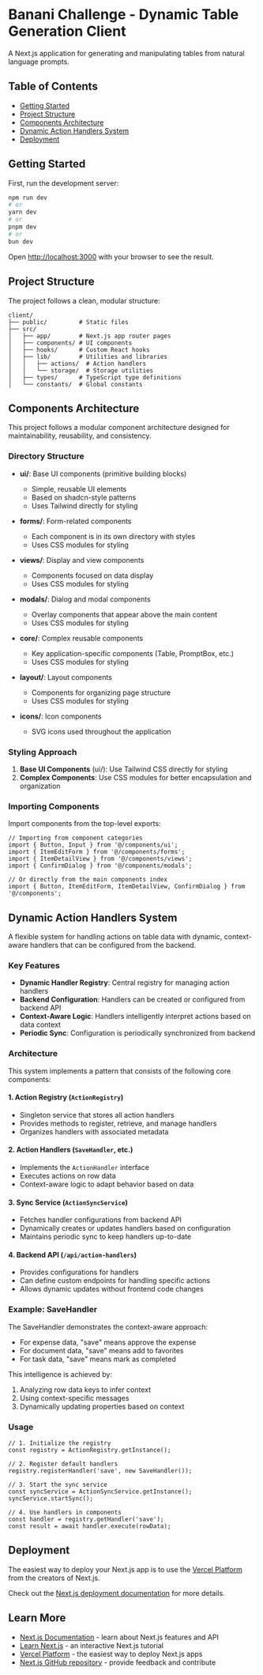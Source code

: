# Banani Challenge - Dynamic Table Generation Client

A Next.js application for generating and manipulating tables from natural language prompts.

## Table of Contents
- [Getting Started](#getting-started)
- [Project Structure](#project-structure)
- [Components Architecture](#components-architecture)
- [Dynamic Action Handlers System](#dynamic-action-handlers-system)
- [Deployment](#deployment)

## Getting Started

First, run the development server:

```bash
npm run dev
# or
yarn dev
# or
pnpm dev
# or
bun dev
```

Open [http://localhost:3000](http://localhost:3000) with your browser to see the result.

## Project Structure

The project follows a clean, modular structure:

```
client/
├── public/         # Static files
├── src/
│   ├── app/        # Next.js app router pages
│   ├── components/ # UI components
│   ├── hooks/      # Custom React hooks
│   ├── lib/        # Utilities and libraries
│   │   ├── actions/  # Action handlers
│   │   └── storage/  # Storage utilities
│   ├── types/      # TypeScript type definitions
│   └── constants/  # Global constants
```

## Components Architecture

This project follows a modular component architecture designed for maintainability, reusability, and consistency.

### Directory Structure

- **ui/**: Base UI components (primitive building blocks)
  - Simple, reusable UI elements
  - Based on shadcn-style patterns
  - Uses Tailwind directly for styling

- **forms/**: Form-related components
  - Each component is in its own directory with styles
  - Uses CSS modules for styling

- **views/**: Display and view components
  - Components focused on data display
  - Uses CSS modules for styling

- **modals/**: Dialog and modal components
  - Overlay components that appear above the main content
  - Uses CSS modules for styling

- **core/**: Complex reusable components
  - Key application-specific components (Table, PromptBox, etc.)
  - Uses CSS modules for styling

- **layout/**: Layout components
  - Components for organizing page structure
  - Uses CSS modules for styling

- **icons/**: Icon components
  - SVG icons used throughout the application

### Styling Approach

1. **Base UI Components** (ui/): Use Tailwind CSS directly for styling
2. **Complex Components**: Use CSS modules for better encapsulation and organization

### Importing Components

Import components from the top-level exports:

```tsx
// Importing from component categories
import { Button, Input } from '@/components/ui';
import { ItemEditForm } from '@/components/forms';
import { ItemDetailView } from '@/components/views';
import { ConfirmDialog } from '@/components/modals';

// Or directly from the main components index
import { Button, ItemEditForm, ItemDetailView, ConfirmDialog } from '@/components';
```

## Dynamic Action Handlers System

A flexible system for handling actions on table data with dynamic, context-aware handlers that can be configured from the backend.

### Key Features

- **Dynamic Handler Registry**: Central registry for managing action handlers
- **Backend Configuration**: Handlers can be created or configured from backend API
- **Context-Aware Logic**: Handlers intelligently interpret actions based on data context
- **Periodic Sync**: Configuration is periodically synchronized from backend

### Architecture

This system implements a pattern that consists of the following core components:

#### 1. Action Registry (`ActionRegistry`)

- Singleton service that stores all action handlers
- Provides methods to register, retrieve, and manage handlers
- Organizes handlers with associated metadata

#### 2. Action Handlers (`SaveHandler`, etc.)

- Implements the `ActionHandler` interface
- Executes actions on row data
- Context-aware logic to adapt behavior based on data

#### 3. Sync Service (`ActionSyncService`)

- Fetches handler configurations from backend API
- Dynamically creates or updates handlers based on configuration
- Maintains periodic sync to keep handlers up-to-date

#### 4. Backend API (`/api/action-handlers`)

- Provides configurations for handlers
- Can define custom endpoints for handling specific actions
- Allows dynamic updates without frontend code changes

### Example: SaveHandler

The SaveHandler demonstrates the context-aware approach:

- For expense data, "save" means approve the expense
- For document data, "save" means add to favorites
- For task data, "save" means mark as completed

This intelligence is achieved by:
1. Analyzing row data keys to infer context
2. Using context-specific messages
3. Dynamically updating properties based on context

### Usage

```tsx
// 1. Initialize the registry
const registry = ActionRegistry.getInstance();

// 2. Register default handlers
registry.registerHandler('save', new SaveHandler());

// 3. Start the sync service
const syncService = ActionSyncService.getInstance();
syncService.startSync();

// 4. Use handlers in components
const handler = registry.getHandler('save');
const result = await handler.execute(rowData);
```

## Deployment

The easiest way to deploy your Next.js app is to use the [Vercel Platform](https://vercel.com/new?utm_medium=default-template&filter=next.js&utm_source=create-next-app&utm_campaign=create-next-app-readme) from the creators of Next.js.

Check out the [Next.js deployment documentation](https://nextjs.org/docs/app/building-your-application/deploying) for more details.

## Learn More

- [Next.js Documentation](https://nextjs.org/docs) - learn about Next.js features and API
- [Learn Next.js](https://nextjs.org/learn) - an interactive Next.js tutorial
- [Vercel Platform](https://vercel.com/new) - the easiest way to deploy Next.js apps
- [Next.js GitHub repository](https://github.com/vercel/next.js) - provide feedback and contribute
